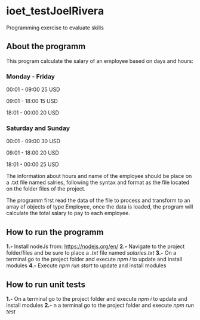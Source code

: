 # ioet_testJoelRivera
Programming exercise to evaluate skills 

## About the programm
This program calculate the salary of an employee based on days and hours:

### Monday - Friday
00:01 - 09:00 25 USD

09:01 - 18:00 15 USD

18:01 - 00:00 20 USD

### Saturday and Sunday
00:01 - 09:00 30 USD

09:01 - 18:00 20 USD

18:01 - 00:00 25 USD

The information about hours and name of the employee should be place on a .txt file named salries, following the syntax and format as the file located on the folder files of the project.

The programm first read the data of the file to process and transform to an array of objects of type Employee, once the data is loaded, the program will calculate the total salary to pay to each employee.

## How to run the programm
**1.-** Install nodeJs from: https://nodejs.org/en/
**2.-** Navigate to the project folder/files and be sure to place a _.txt_ file named _salaries.txt_
**3.-** On a terminal go to the project folder and execute _npm i_ to update and install modules
**4.-** Execute _npm run start_ to update and install modules

## How to run unit tests
**1.-** On a terminal go to the project folder and execute _npm i_ to update and install modules
**2.-** n a terminal go to the project folder and execute _npm run test_
